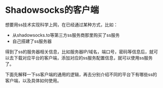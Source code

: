 # Shadowsocks的客户端

想要用ss技术实现科学上网，在已经通过某种方式，比如：

* 从shadowsocks.to等第三方ss服务商那里购买了ss服务
* 自己搭建了ss服务器

得到了ss的服务器相关信息，比如服务器IP/域名，端口号，密码等信息后，就可以去下载对应平台的客户端，添加对应的ss服务配置信息，就可以使用ss服务了。

下面先解释一下ss客户端的通用的逻辑，再去分别介绍不同的平台下有哪些ss的客户端，以及具体如何使用。
